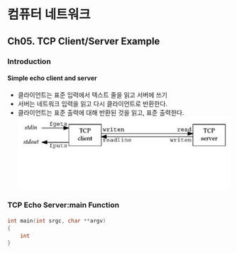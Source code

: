 # 컴퓨터 네트워크
## Ch05. TCP Client/Server Example
### Introduction
#### Simple echo client and server
- 클라이언트는 표준 입력에서 텍스트 줄을 읽고 서버에 쓰기
- 서버는 네트워크 입력을 읽고 다시 클라이언트로 반환한다.
- 클라이언트는 표준 출력에 대해 반환된 것을 읽고, 표준 출력한다.
![그림](./그림1.png)

### TCP Echo Server:main Function
```C
int main(int srgc, char **argv)
{
    int
}
```